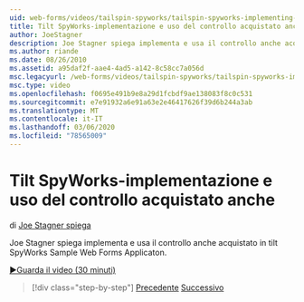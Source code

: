 ```yaml
---
uid: web-forms/videos/tailspin-spyworks/tailspin-spyworks-implementing-and-using-the-also-purchased-control
title: Tilt SpyWorks-implementazione e uso del controllo acquistato anche | Microsoft Docs
author: JoeStagner
description: Joe Stagner spiega implementa e usa il controllo anche acquistato nell'applicazione Web Forms di esempio Tilt SpyWorks.
ms.author: riande
ms.date: 08/26/2010
ms.assetid: a95daf2f-aae4-4ad5-a142-8c58cc7a056d
msc.legacyurl: /web-forms/videos/tailspin-spyworks/tailspin-spyworks-implementing-and-using-the-also-purchased-control
msc.type: video
ms.openlocfilehash: f0695e491b9e8a29d1fcbdf9ae138083f8c0c531
ms.sourcegitcommit: e7e91932a6e91a63e2e46417626f39d6b244a3ab
ms.translationtype: MT
ms.contentlocale: it-IT
ms.lasthandoff: 03/06/2020
ms.locfileid: "78565009"
---
```

# <a name="tailspin-spyworks---implementing-and-using-the-also-purchased-control"></a>Tilt SpyWorks-implementazione e uso del controllo acquistato anche

di [Joe Stagner spiega](https://github.com/JoeStagner)

Joe Stagner spiega implementa e usa il controllo anche acquistato in tilt SpyWorks Sample Web Forms Applicaton.

[&#9654;Guarda il video (30 minuti)](https://channel9.msdn.com/Blogs/ASP-NET-Site-Videos/tailspin-spyworks-implementing-and-using-the-also-purchased-control)

> [!div class="step-by-step"]
> [Precedente](tailspin-spyworks-creating-and-using-the-popular-products-control.md)
> [Successivo](tailspin-spyworks-intro-ui-and-edm.md)
